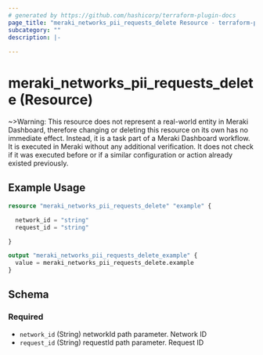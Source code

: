 ```yaml
---
# generated by https://github.com/hashicorp/terraform-plugin-docs
page_title: "meraki_networks_pii_requests_delete Resource - terraform-provider-meraki"
subcategory: ""
description: |-
  
---
```


# meraki_networks_pii_requests_delete (Resource)



~>Warning: This resource does not represent a real-world entity in Meraki Dashboard, therefore changing or deleting this resource on its own has no immediate effect. Instead, it is a task part of a Meraki Dashboard workflow. It is executed in Meraki without any additional verification. It does not check if it was executed before or if a similar configuration or action 
already existed previously.

## Example Usage

```terraform
resource "meraki_networks_pii_requests_delete" "example" {

  network_id = "string"
  request_id = "string"

}

output "meraki_networks_pii_requests_delete_example" {
  value = meraki_networks_pii_requests_delete.example
}
```

<!-- schema generated by tfplugindocs -->
## Schema

### Required

- `network_id` (String) networkId path parameter. Network ID
- `request_id` (String) requestId path parameter. Request ID
